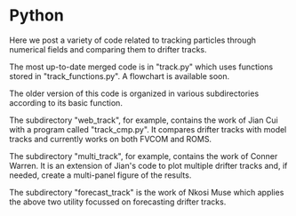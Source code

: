 Python
======

Here we post a variety of code related to tracking particles through numerical fields and comparing them to drifter tracks.

The most up-to-date merged code is in "track.py" which uses functions stored in "track_functions.py".
A flowchart is available soon.

The older version of this code is organized in various subdirectories according to its basic function.

The subdirectory "web_track", for example, contains the work of Jian Cui with a program called "track_cmp.py".
It compares drifter tracks with model tracks and currently works on both FVCOM and ROMS.

The subdirectory "multi_track", for example, contains the work of Conner Warren. It is an extension of Jian's code to plot multiple drifter tracks and, if needed, create a multi-panel figure of the results.

The subdirectory "forecast_track" is the work of Nkosi Muse which applies the above two utility focussed on forecasting drifter tracks.
